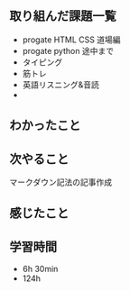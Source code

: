 ## 取り組んだ課題一覧
- progate HTML CSS 道場編
- progate python 途中まで
- タイピング
- 筋トレ
- 英語リスニング&音読
- 

## わかったこと


## 次やること
マークダウン記法の記事作成

## 感じたこと

## 学習時間
- 6h 30min
- 124h